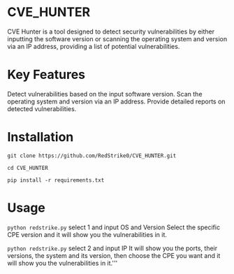 # CVE_HUNTER

CVE Hunter is a tool designed to detect security vulnerabilities by either inputting the software version or scanning the operating system and version via an IP address, providing a list of potential vulnerabilities.

# Key Features
Detect vulnerabilities based on the input software version.
Scan the operating system and version via an IP address.
Provide detailed reports on detected vulnerabilities.

# Installation
`git clone https://github.com/RedStrike0/CVE_HUNTER.git`                                                                                                                                                                                                    


`cd CVE_HUNTER`  



`pip install -r requirements.txt`

# Usage
`python redstrike.py`
select 1 and input OS and Version
Select the specific CPE version and it will show you the vulnerabilities in it.

`python redstrike.py`
select 2 and input IP 
It will show you the ports, their versions, the system and its version, then choose the CPE you want and it will show you the vulnerabilities in it.'''
